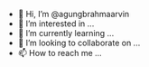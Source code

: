 - 👋 Hi, I’m @agungbrahmaarvin
- 👀 I’m interested in ...
- 🌱 I’m currently learning ...
- 💞️ I’m looking to collaborate on ...
- 📫 How to reach me ...

<!---
agungbrahmaarvin/agungbrahmaarvin is a ✨ special ✨ repository because its `README.md` (this file) appears on your GitHub profile.
You can click the Preview link to take a look at your changes.
--->
